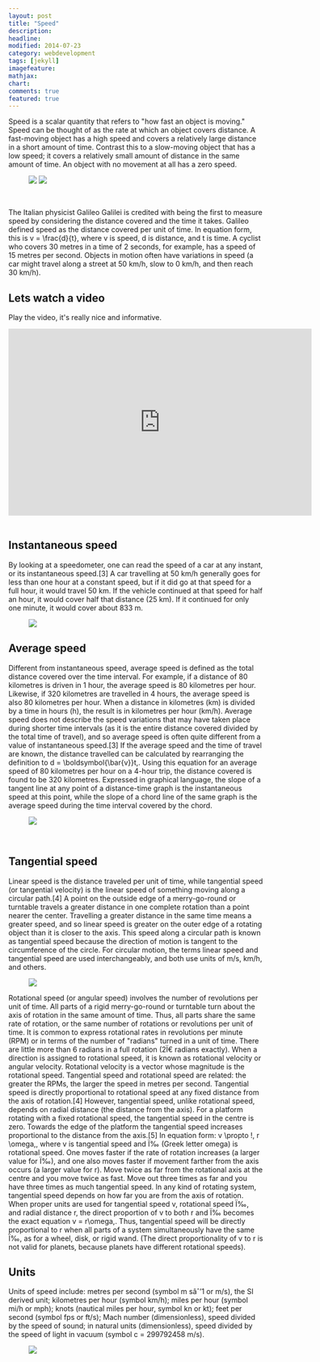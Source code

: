 ```yaml
---
layout: post
title: "Speed"
description:
headline:
modified: 2014-07-23
category: webdevelopment
tags: [jekyll]
imagefeature:
mathjax:
chart:
comments: true
featured: true
---
```


Speed is a scalar quantity that refers to "how fast an object is moving." Speed can be thought of as the rate at which an object covers distance. A fast-moving object has a high speed and covers a relatively large distance in a short amount of time. Contrast this to a slow-moving object that has a low speed; it covers a relatively small amount of distance in the same amount of time. An object with no movement at all has a zero speed.
<figure>
<img src="https://www.softintegration.com/docs/ch/qanimate/examples/car/car_gifs.gif">
<img src="http://media.giphy.com/media/S7rcze8TrXof6/giphy.gif">
</figure>

<br>

The Italian physicist Galileo Galilei is credited with being the first to measure speed by considering the distance covered and the time it takes. Galileo defined speed as the distance covered per unit of time. In equation form, this is v = \frac{d}{t}, where v is speed, d is distance, and t is time. A cyclist who covers 30 metres in a time of 2 seconds, for example, has a speed of 15 metres per second. Objects in motion often have variations in speed (a car might travel along a street at 50 km/h, slow to 0 km/h, and then reach 30 km/h).

## Lets watch a video
Play the video, it's really nice and informative.

<div align = "center">
<iframe width="600px" height="370px" src="http://playit.pk/embed/MAJofA8Ju7M" scrolling="NO" frameborder="0" style="overflow:hidden; border: 0px;"  webkitallowfullscreen mozallowfullscreen allowfullscreen ></iframe>
</div>
<br>

## Instantaneous speed
By looking at a speedometer, one can read the speed of a car at any instant, or its instantaneous speed.[3] A car travelling at 50 km/h generally goes for less than one hour at a constant speed, but if it did go at that speed for a full hour, it would travel 50 km. If the vehicle continued at that speed for half an hour, it would cover half that distance (25 km). If it continued for only one minute, it would cover about 833 m.
<figure class = "one">
<img src = "http://itg1.meteor.wisc.edu/wxwise/museum/a10/car_road.gif">
</figure>

## Average speed
Different from instantaneous speed, average speed is defined as the total distance covered over the time interval. For example, if a distance of 80 kilometres is driven in 1 hour, the average speed is 80 kilometres per hour. Likewise, if 320 kilometres are travelled in 4 hours, the average speed is also 80 kilometres per hour. When a distance in kilometres (km) is divided by a time in hours (h), the result is in kilometres per hour (km/h). Average speed does not describe the speed variations that may have taken place during shorter time intervals (as it is the entire distance covered divided by the total time of travel), and so average speed is often quite different from a value of instantaneous speed.[3] If the average speed and the time of travel are known, the distance travelled can be calculated by rearranging the definition to d = \boldsymbol{\bar{v}}t\,. Using this equation for an average speed of 80 kilometres per hour on a 4-hour trip, the distance covered is found to be 320 kilometres. Expressed in graphical language, the slope of a tangent line at any point of a distance-time graph is the instantaneous speed at this point, while the slope of a chord line of the same graph is the average speed during the time interval covered by the chord.

<figure class = "one">
<img src="http://gbhsweb.glenbrook225.org/gbs/science/phys/mmedia/kinema/trip.gif">
</figure>
<br>

## Tangential speed
Linear speed is the distance traveled per unit of time, while tangential speed (or tangential velocity) is the linear speed of something moving along a circular path.[4] A point on the outside edge of a merry-go-round or turntable travels a greater distance in one complete rotation than a point nearer the center. Travelling a greater distance in the same time means a greater speed, and so linear speed is greater on the outer edge of a rotating object than it is closer to the axis. This speed along a circular path is known as tangential speed because the direction of motion is tangent to the circumference of the circle. For circular motion, the terms linear speed and tangential speed are used interchangeably, and both use units of m/s, km/h, and others.

<figure class = "one">
<img src="http://easterninstruments.com/pics/Video-6-3.gif">
</figure>

Rotational speed (or angular speed) involves the number of revolutions per unit of time. All parts of a rigid merry-go-round or turntable turn about the axis of rotation in the same amount of time. Thus, all parts share the same rate of rotation, or the same number of rotations or revolutions per unit of time. It is common to express rotational rates in revolutions per minute (RPM) or in terms of the number of "radians" turned in a unit of time. There are little more than 6 radians in a full rotation (2Ï€ radians exactly). When a direction is assigned to rotational speed, it is known as rotational velocity or angular velocity. Rotational velocity is a vector whose magnitude is the rotational speed. Tangential speed and rotational speed are related: the greater the RPMs, the larger the speed in metres per second. Tangential speed is directly proportional to rotational speed at any fixed distance from the axis of rotation.[4] However, tangential speed, unlike rotational speed, depends on radial distance (the distance from the axis). For a platform rotating with a fixed rotational speed, the tangential speed in the centre is zero. Towards the edge of the platform the tangential speed increases proportional to the distance from the axis.[5] In equation form: v \propto \!\, r \omega\,, where v is tangential speed and Ï‰ (Greek letter omega) is rotational speed. One moves faster if the rate of rotation increases (a larger value for Ï‰), and one also moves faster if movement farther from the axis occurs (a larger value for r). Move twice as far from the rotational axis at the centre and you move twice as fast. Move out three times as far and you have three times as much tangential speed. In any kind of rotating system, tangential speed depends on how far you are from the axis of rotation. When proper units are used for tangential speed v, rotational speed Ï‰, and radial distance r, the direct proportion of v to both r and Ï‰ becomes the exact equation v = r\omega\,. Thus, tangential speed will be directly proportional to r when all parts of a system simultaneously have the same Ï‰, as for a wheel, disk, or rigid wand. (The direct proportionality of v to r is not valid for planets, because planets have different rotational speeds).

## Units
Units of speed include: metres per second (symbol m sâˆ’1 or m/s), the SI derived unit; kilometres per hour (symbol km/h); miles per hour (symbol mi/h or mph); knots (nautical miles per hour, symbol kn or kt); feet per second (symbol fps or ft/s); Mach number (dimensionless), speed divided by the speed of sound; in natural units (dimensionless), speed divided by the speed of light in vacuum (symbol c = 299792458 m/s).

<figure>
<img src="http://www.cimt.plymouth.ac.uk/projects/mepres/book8/bk8i18/s1table1.gif">
</figure>
